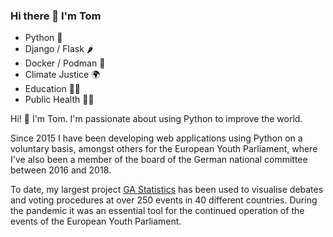 ### Hi there 👋 I'm Tom

- Python 🐍
- Django / Flask 🌶️
- Docker / Podman 🚢
- Climate Justice 🌍
- Education 🧑‍🎓
- Public Health 🧑‍⚕️

Hi! 👋 I'm Tom. I'm passionate about using Python to improve the world.

Since 2015 I have been developing web applications using Python on a voluntary basis, amongst others for the European Youth Parliament, where I've also been a member of the board of the German national committee between 2016 and 2018.

To date, my largest project [GA Statistics](https://github.com/eyp-developers/statistics) has been used to visualise debates and voting procedures at over 250 events in 40 different countries. During the pandemic it was an essential tool for the continued operation of the events of the European Youth Parliament.
